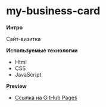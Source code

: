 # my-business-card

**Интро**

Сайт-визитка

**Используемые технологии**

- Html
- CSS
- JavaScript

**Preview**

- [Ссылка на GitHub Pages](https://ex1lex.github.io/my-business-card)
